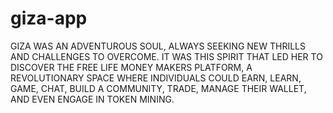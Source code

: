 # giza-app
GIZA WAS AN ADVENTUROUS SOUL, ALWAYS SEEKING NEW THRILLS AND CHALLENGES TO OVERCOME. IT WAS THIS SPIRIT THAT LED HER TO DISCOVER THE FREE LIFE MONEY MAKERS PLATFORM, A REVOLUTIONARY SPACE WHERE INDIVIDUALS COULD EARN, LEARN, GAME, CHAT, BUILD A COMMUNITY, TRADE, MANAGE THEIR WALLET, AND EVEN ENGAGE IN TOKEN MINING. 
